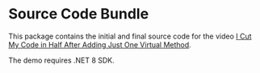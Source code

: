 # Source Code Bundle

This package contains the initial and final source code for the video [I Cut My Code in Half After Adding Just One Virtual Method](https://youtu.be/jgtPwXHTdHc).

The demo requires .NET 8 SDK.